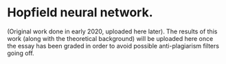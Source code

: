 # Hopfield neural network.

(Original work done in early 2020, uploaded here later). The results of this work (along with the theoretical background) will be uploaded here once the essay has been graded in order to avoid possible anti-plagiarism filters going off.
